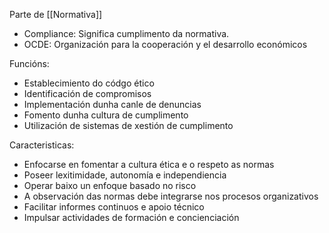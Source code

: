 Parte de [[Normativa]]

- Compliance: Significa cumplimento da normativa.
- OCDE: Organización para la cooperación y el desarrollo económicos

Funcións:

- Establecimiento do códgo ético
- Identificación de compromisos
- Implementación dunha canle de denuncias
- Fomento dunha cultura de cumplimento
- Utilización de sistemas de xestión de cumplimento

Caracteristicas:
- Enfocarse en fomentar a cultura ética e o respeto as normas
- Poseer lexitimidade, autonomía e independiencia
- Operar baixo un enfoque basado no risco
- A observación das normas debe integrarse nos procesos organizativos
- Facilitar informes continuos e apoio técnico
- Impulsar actividades de formación e concienciación